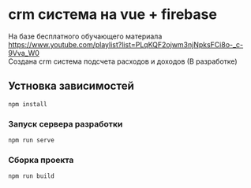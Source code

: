 # crm система на vue + firebase

На базе бесплатного обучающего материала
https://www.youtube.com/playlist?list=PLqKQF2ojwm3njNpksFCi8o-_c-9Vva_W0 <br/>
Создана crm система подсчета расходов и доходов (В разработке)

## Устновка зависимостей
```
npm install
```

### Запуск сервера разработки
```
npm run serve
```

### Сборка проекта
```
npm run build
```

